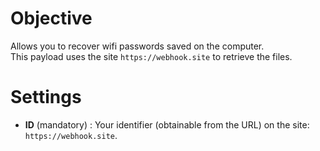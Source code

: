 # Objective

Allows you to recover wifi passwords saved on the computer.  
This payload uses the site `https://webhook.site` to retrieve the files.

# Settings

* __ID__ (mandatory) : Your identifier (obtainable from the URL) on the site: `https://webhook.site`.
